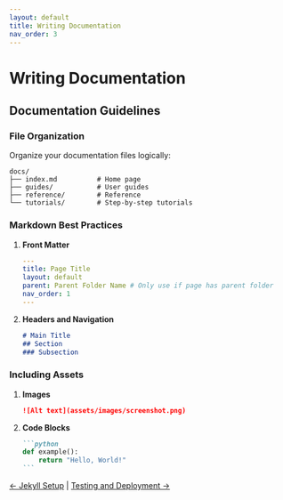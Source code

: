 ```yaml
---
layout: default
title: Writing Documentation
nav_order: 3
---
```


# Writing Documentation
<!-- writing-docs.md -->

## Documentation Guidelines

### File Organization

Organize your documentation files logically:
```
docs/
├── index.md          # Home page
├── guides/           # User guides
├── reference/        # Reference
└── tutorials/        # Step-by-step tutorials
```

### Markdown Best Practices

1. **Front Matter**
   ```yaml
   ---
   title: Page Title
   layout: default
   parent: Parent Folder Name # Only use if page has parent folder
   nav_order: 1
   ---
   ```

2. **Headers and Navigation**
   ```markdown
   # Main Title
   ## Section
   ### Subsection
   ```

### Including Assets

1. **Images**
   ```markdown
   ![Alt text](assets/images/screenshot.png)
   ```

2. **Code Blocks**
   ````markdown
   ```python
   def example():
       return "Hello, World!"
   ```
   ````

[← Jekyll Setup](/documentation-automation/setup-guide/jekyll-setup) | [Testing and Deployment →](testing-deployment.md)